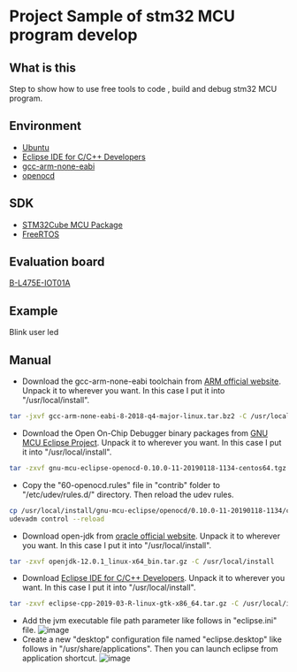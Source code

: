 # Project Sample of stm32 MCU program develop

## What is this
Step to show how to use free tools to code , build and debug stm32 MCU program.

## Environment
* [Ubuntu](https://www.ubuntu.com/download/desktop)
* [Eclipse IDE for C/C++ Developers](https://www.eclipse.org/downloads/packages/)
* [gcc-arm-none-eabi](https://developer.arm.com/tools-and-software/open-source-software/developer-tools/gnu-toolchain/gnu-rm/downloads)
* [openocd](https://github.com/gnu-mcu-eclipse/openocd/releases)

## SDK
* [STM32Cube MCU Package](https://www.st.com/en/microcontrollers-microprocessors/stm32-32-bit-arm-cortex-mcus.html#tools-software)
* [FreeRTOS](https://www.freertos.org/a00104.html)

## Evaluation board
[B-L475E-IOT01A](https://www.st.com/en/evaluation-tools/b-l475e-iot01a.html)

## Example
Blink user led

## Manual
* Download the gcc-arm-none-eabi toolchain from [ARM official website](https://developer.arm.com/tools-and-software/open-source-software/developer-tools/gnu-toolchain/gnu-rm/downloads). Unpack it to wherever you want. In this case I put it into "/usr/local/install".
```sh
tar -jxvf gcc-arm-none-eabi-8-2018-q4-major-linux.tar.bz2 -C /usr/local/install
```
* Download the Open On-Chip Debugger binary packages from [GNU MCU Eclipse Project](https://github.com/gnu-mcu-eclipse/openocd/releases). Unpack it to wherever you want. In this case I put it into "/usr/local/install".
```sh
tar -zxvf gnu-mcu-eclipse-openocd-0.10.0-11-20190118-1134-centos64.tgz -C /usr/local/install
```
* Copy the "60-openocd.rules" file in "contrib" folder to "/etc/udev/rules.d/" directory. Then reload the udev rules.
```sh
cp /usr/local/install/gnu-mcu-eclipse/openocd/0.10.0-11-20190118-1134/contrib/60-openocd.rules /etc/udev/rules.d/
udevadm control --reload
```
* Download open-jdk from [oracle official website](jdk.java.net). Unpack it to wherever you want. In this case I put it into "/usr/local/install".
```sh
tar -zxvf openjdk-12.0.1_linux-x64_bin.tar.gz -C /usr/local/install
```
* Download [Eclipse IDE for C/C++ Developers](https://www.eclipse.org/downloads/packages/). Unpack it to wherever you want. In this case I put it into "/usr/local/install".
```sh
tar -zxvf eclipse-cpp-2019-03-R-linux-gtk-x86_64.tar.gz -C /usr/local/install
```
* Add the jvm executable file path parameter like follows in "eclipse.ini" file.
![image](https://github.com/otakann/STM32-GNU-Project-Sample/blob/master/raw/eclipse_ini.png)
* Create a new "desktop" configuration file named "eclipse.desktop" like follows in "/usr/share/applications". Then you can launch eclipse from application shortcut.
![image](https://github.com/otakann/STM32-GNU-Project-Sample/blob/master/raw/eclipse_desktop.png)
